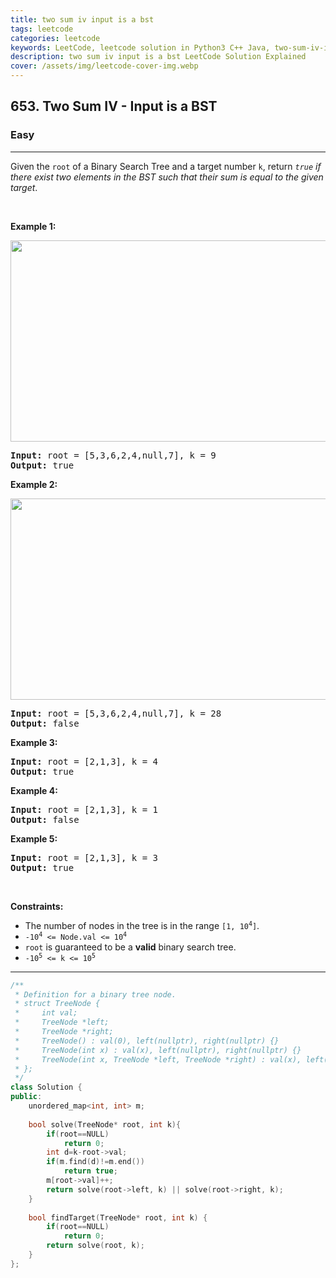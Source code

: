 ```yaml
---
title: two sum iv input is a bst
tags: leetcode
categories: leetcode
keywords: LeetCode, leetcode solution in Python3 C++ Java, two-sum-iv-input-is-a-bst solution
description: two sum iv input is a bst LeetCode Solution Explained
cover: /assets/img/leetcode-cover-img.webp
---
```



<h2>653. Two Sum IV - Input is a BST</h2><h3>Easy</h3><hr><div><p>Given the <code>root</code> of a Binary Search Tree and a target number <code>k</code>, return <em><code>true</code> if there exist two elements in the BST such that their sum is equal to the given target</em>.</p>

<p>&nbsp;</p>
<p><strong>Example 1:</strong></p>
<img alt="" src="https://assets.leetcode.com/uploads/2020/09/21/sum_tree_1.jpg" style="width: 562px; height: 322px;">
<pre><strong>Input:</strong> root = [5,3,6,2,4,null,7], k = 9
<strong>Output:</strong> true
</pre>

<p><strong>Example 2:</strong></p>
<img alt="" src="https://assets.leetcode.com/uploads/2020/09/21/sum_tree_2.jpg" style="width: 562px; height: 322px;">
<pre><strong>Input:</strong> root = [5,3,6,2,4,null,7], k = 28
<strong>Output:</strong> false
</pre>

<p><strong>Example 3:</strong></p>

<pre><strong>Input:</strong> root = [2,1,3], k = 4
<strong>Output:</strong> true
</pre>

<p><strong>Example 4:</strong></p>

<pre><strong>Input:</strong> root = [2,1,3], k = 1
<strong>Output:</strong> false
</pre>

<p><strong>Example 5:</strong></p>

<pre><strong>Input:</strong> root = [2,1,3], k = 3
<strong>Output:</strong> true
</pre>

<p>&nbsp;</p>
<p><strong>Constraints:</strong></p>

<ul>
	<li>The number of nodes in the tree is in the range <code>[1, 10<sup>4</sup>]</code>.</li>
	<li><code>-10<sup>4</sup>&nbsp;&lt;= Node.val &lt;= 10<sup>4</sup></code></li>
	<li><code>root</code> is guaranteed to be a <strong>valid</strong> binary search tree.</li>
	<li><code>-10<sup>5</sup>&nbsp;&lt;= k &lt;= 10<sup>5</sup></code></li>
</ul>
</div>

---




```cpp
/**
 * Definition for a binary tree node.
 * struct TreeNode {
 *     int val;
 *     TreeNode *left;
 *     TreeNode *right;
 *     TreeNode() : val(0), left(nullptr), right(nullptr) {}
 *     TreeNode(int x) : val(x), left(nullptr), right(nullptr) {}
 *     TreeNode(int x, TreeNode *left, TreeNode *right) : val(x), left(left), right(right) {}
 * };
 */
class Solution {
public:
    unordered_map<int, int> m;
    
    bool solve(TreeNode* root, int k){
        if(root==NULL)
            return 0;
        int d=k-root->val;
        if(m.find(d)!=m.end())
            return true;
        m[root->val]++;
        return solve(root->left, k) || solve(root->right, k);
    }
    
    bool findTarget(TreeNode* root, int k) {
        if(root==NULL)
            return 0;
        return solve(root, k);
    }
};
```
